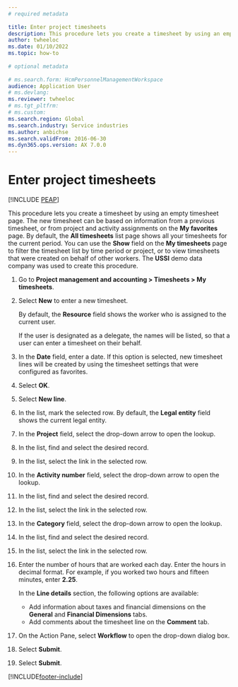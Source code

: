```yaml
--- 
# required metadata 
 
title: Enter project timesheets
description: This procedure lets you create a timesheet by using an empty timesheet form. 
author: twheeloc
ms.date: 01/10/2022
ms.topic: how-to 
 
# optional metadata 
 
# ms.search.form: HcmPersonnelManagementWorkspace
audience: Application User 
# ms.devlang:  
ms.reviewer: twheeloc
# ms.tgt_pltfrm:  
# ms.custom:  
ms.search.region: Global
ms.search.industry: Service industries
ms.author: anbichse
ms.search.validFrom: 2016-06-30 
ms.dyn365.ops.version: AX 7.0.0 
---
```


# Enter project timesheets


[!INCLUDE [PEAP](../../../../includes/peap-1.md)]

This procedure lets you create a timesheet by using an empty timesheet page. The new timesheet can be based on information from a previous timesheet, or from project and activity assignments on the **My favorites** page. By default, the **All timesheets** list page shows all your timesheets for the current period. You can use the **Show** field on the **My timesheets** page to filter the timesheet list by time period or project, or to view timesheets that were created on behalf of other workers. The **USSI** demo data company was used to create this procedure.

1. Go to **Project management and accounting \> Timesheets \> My timesheets**.
2. Select **New** to enter a new timesheet.

    By default, the **Resource** field shows the worker who is assigned to the current user.

    If the user is designated as a delegate, the names will be listed, so that a user can enter a timesheet on their behalf.

3. In the **Date** field, enter a date. If this option is selected, new timesheet lines will be created by using the timesheet settings that were configured as favorites.
4. Select **OK**.
5. Select **New line**.
6. In the list, mark the selected row. By default, the **Legal entity** field shows the current legal entity.
7. In the **Project** field, select the drop-down arrow to open the lookup.
8. In the list, find and select the desired record.
9. In the list, select the link in the selected row.
10. In the **Activity number** field, select the drop-down arrow to open the lookup.
11. In the list, find and select the desired record.
12. In the list, select the link in the selected row.
13. In the **Category** field, select the drop-down arrow to open the lookup.
14. In the list, find and select the desired record.
15. In the list, select the link in the selected row.
16. Enter the number of hours that are worked each day. Enter the hours in decimal format. For example, if you worked two hours and fifteen minutes, enter **2.25**.

    In the **Line details** section, the following options are available:

    - Add information about taxes and financial dimensions on the **General** and **Financial Dimensions** tabs.
    - Add comments about the timesheet line on the **Comment** tab.

17. On the Action Pane, select **Workflow** to open the drop-down dialog box.
18. Select **Submit**.
19. Select **Submit**.

[!INCLUDE[footer-include](../../../../includes/footer-banner.md)]
